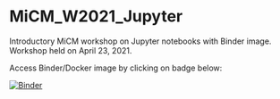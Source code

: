 # MiCM_W2021_Jupyter
Introductory MiCM workshop on Jupyter notebooks with Binder image. Workshop held on April 23, 2021.

Access Binder/Docker image by clicking on badge below:

[![Binder](https://mybinder.org/badge_logo.svg)](https://mybinder.org/v2/gh/DylanMannKrzisnik/MiCM_W2021_Jupyter.git/main?filepath=MiCM_2021_notebook.ipynb)

